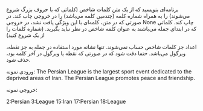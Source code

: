 برنامه‌ای بنویسید که از یک متن کلمات شاخص (کلماتی که با حروف بزرگ شروع می‌شوند) را به همراه شماره کلمه (چندمین کلمه می‌باشد) را در خروجی چاپ کند. در صورتی که در متن، کلمه‌ای با این ویژگی یافت نشد، در خروجی None چاپ کند. کلماتی که در ابتدای جمله می‌باشند به عنوان کلمه شاخص در نظر نباید بگیرید. (شماره کلمات را از یک شروع کنید)

اعداد جز کلمات شاخص حساب نمی‌شوند. تنها نشانه مورد استفاده در جمله به جز نقطه، ویرگول می‌باشد. حتما دقت شود که در صورتی که نقطه یا ویرگول در آخر کلمه بود، حذف شود.

 

ورودی نمونه:
The Persian League is the largest sport event dedicated to the deprived areas of Iran. The Persian League promotes peace and friendship. 

خروجی نمونه:

2:Persian
3:League
15:Iran
17:Persian
18:League